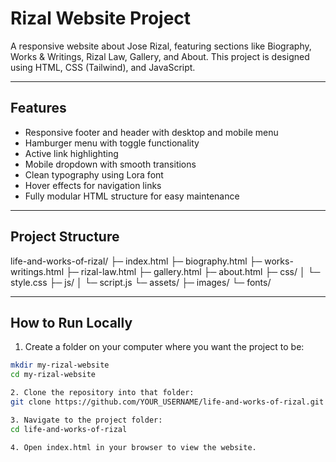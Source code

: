 # Rizal Website Project

A responsive website about Jose Rizal, featuring sections like Biography, Works & Writings, Rizal Law, Gallery, and About. This project is designed using HTML, CSS (Tailwind), and JavaScript.

---

## Features

- Responsive footer and header with desktop and mobile menu
- Hamburger menu with toggle functionality
- Active link highlighting
- Mobile dropdown with smooth transitions
- Clean typography using Lora font
- Hover effects for navigation links
- Fully modular HTML structure for easy maintenance

---

## Project Structure

life-and-works-of-rizal/
├─ index.html
├─ biography.html
├─ works-writings.html
├─ rizal-law.html
├─ gallery.html
├─ about.html
├─ css/
│ └─ style.css
├─ js/
│ └─ script.js
└─ assets/
├─ images/
└─ fonts/

---

## How to Run Locally

1. Create a folder on your computer where you want the project to be:

```bash
mkdir my-rizal-website
cd my-rizal-website

2. Clone the repository into that folder:
git clone https://github.com/YOUR_USERNAME/life-and-works-of-rizal.git

3. Navigate to the project folder:
cd life-and-works-of-rizal

4. Open index.html in your browser to view the website.


